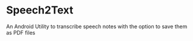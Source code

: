 # Speech2Text
An Android Utility to transcribe speech notes with the option to save them as PDF files
